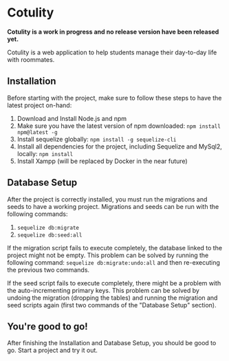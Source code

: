 # Cotulity
**Cotulity is a work in progress and no release version have been released yet.** 

Cotulity is a web application to help students manage their day-to-day life with roommates.

## Installation
Before starting with the project, make sure to follow these steps to have the latest project on-hand:
1. Download and Install Node.js and npm
1. Make sure you have the latest version of npm downloaded:
`npm install npm@latest -g`
1. Install sequelize globally:
`npm install -g sequelize-cli`
1. Install all dependencies for the project, including Sequelize and MySql2, locally: 
`npm install`
1. Install Xampp (will be replaced by Docker in the near future)

## Database Setup
After the project is correctly installed, you must run the migrations and seeds to have a working project. Migrations and seeds can be run with the following commands:
1. `sequelize db:migrate`
1. `sequelize db:seed:all`

If the migration script fails to execute completely, the database linked to the project might not be empty. This problem can be solved by running the following command:
`sequelize db:migrate:undo:all` and then re-executing the previous two commands.

If the seed script fails to execute completely, there might be a problem with the auto-incrementing primary keys. This problem can be solved by undoing the migration (dropping the tables)
and running the migration and seed scripts again (first two commands of the "Database Setup" section).

## You're good to go!
After finishing the Installation and Database Setup, you should be good to go. Start a project and try it out.